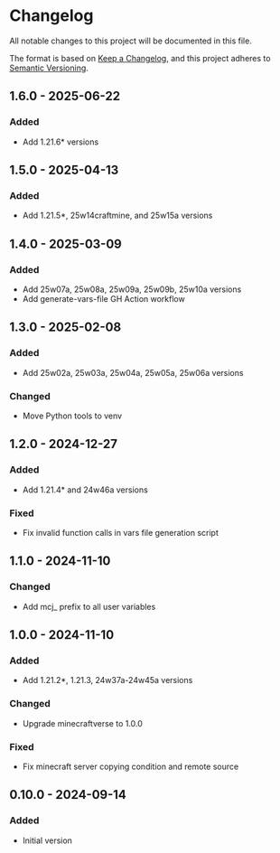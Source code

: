 # Changelog

All notable changes to this project will be documented in this file.

The format is based on [Keep a Changelog](https://keepachangelog.com/en/1.0.0/),
and this project adheres to [Semantic Versioning](https://semver.org/spec/v2.0.0.html).

## 1.6.0 - 2025-06-22
### Added
- Add 1.21.6* versions

## 1.5.0 - 2025-04-13
### Added
- Add 1.21.5*, 25w14craftmine, and 25w15a versions

## 1.4.0 - 2025-03-09
### Added
- Add 25w07a, 25w08a, 25w09a, 25w09b, 25w10a versions
- Add generate-vars-file GH Action workflow

## 1.3.0 - 2025-02-08
### Added
- Add 25w02a, 25w03a, 25w04a, 25w05a, 25w06a versions

### Changed
- Move Python tools to venv

## 1.2.0 - 2024-12-27
### Added
- Add 1.21.4* and 24w46a versions

### Fixed
- Fix invalid function calls in vars file generation script

## 1.1.0 - 2024-11-10
### Changed
- Add mcj_ prefix to all user variables

## 1.0.0 - 2024-11-10
### Added
- Add 1.21.2*, 1.21.3, 24w37a-24w45a versions

### Changed
- Upgrade minecraftverse to 1.0.0

### Fixed
- Fix minecraft server copying condition and remote source

## 0.10.0 - 2024-09-14
### Added
- Initial version
